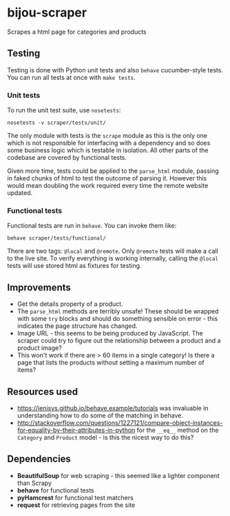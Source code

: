# bijou-scraper

Scrapes a html page for categories and products

## Testing

Testing is done with Python unit tests and also `behave` cucumber-style tests.
You can run all tests at once with `make tests`.

### Unit tests

To run the unit test suite, use `nosetests`:

`nosetests -v scraper/tests/unit/`

The only module with tests is the `scrape` module as this is the only one which
is not responsible for interfacing with a dependency and so does some business
logic which is testable in isolation. All other parts of the codebase are covered
by functional tests.

Given more time, tests could be applied to the `parse_html` module, passing in
faked chunks of html to test the outcome of parsing it. However this would mean
doubling the work required every time the remote website updated.

### Functional tests

Functional tests are run in `behave`. You can invoke them like:

`behave scraper/tests/functional/`

There are two tags: `@local` and `@remote`. Only `@remote` tests will make a call
to the live site. To verify everything is working internally, calling the `@local`
tests will use stored html as fixtures for testing.

## Improvements
* Get the details property of a product.
* The `parse_html` methods are terribly unsafe! These should be wrapped with some `try` blocks
  and should do something sensible on error - this indicates the page structure has changed.
* Image URL - this seems to be being produced by JavaScript. The scraper could try
  to figure out the relationship between a product and a product image?
* This won't work if there are > 60 items in a single category! Is there a page
  that lists the products without setting a maximum number of items?

## Resources used

* https://jenisys.github.io/behave.example/tutorials was invaluable in understanding
  how to do some of the matching in behave.
* http://stackoverflow.com/questions/1227121/compare-object-instances-for-equality-by-their-attributes-in-python
  for the `__eq__` method on the `Category` and `Product` model - is this the nicest
  way to do this?

## Dependencies

* **BeautifulSoup** for web scraping - this seemed like a lighter component than Scrapy
* **behave** for functional tests
* **pyHamcrest** for functional test matchers
* **request** for retrieving pages from the site
